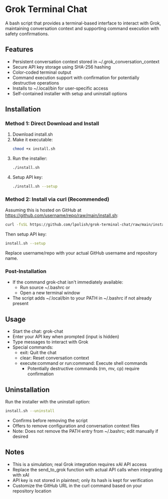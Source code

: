# Grok Terminal Chat

A bash script that provides a terminal-based interface to interact with Grok,
maintaining conversation context and supporting command execution with safety confirmations.

## Features
- Persistent conversation context stored in ~/.grok_conversation_context
- Secure API key storage using SHA-256 hashing
- Color-coded terminal output
- Command execution support with confirmation for potentially destructive operations
- Installs to ~/.local/bin for user-specific access
- Self-contained installer with setup and uninstall options

## Installation

### Method 1: Direct Download and Install
1. Download install.sh
2. Make it executable:
   ```bash
   chmod +x install.sh
   ```
3. Run the installer:
   ```bash
   ./install.sh
   ```
4. Setup API key:
   ```bash
   ./install.sh --setup
   ```

### Method 2: Install via curl (Recommended)
Assuming this is hosted on GitHub at https://github.com/username/repo/raw/main/install.sh:
```bash
curl -fsSL https://github.com/lpolish/grok-terminal-chat/raw/main/install.sh | bash
```
Then setup API key:
```bash
install.sh --setup
```
Replace username/repo with your actual GitHub username and repository name.

### Post-Installation
- If the command grok-chat isn't immediately available:
  - Run source ~/.bashrc or
  - Open a new terminal window
- The script adds ~/.local/bin to your PATH in ~/.bashrc if not already present

## Usage
- Start the chat: grok-chat
- Enter your API key when prompted (input is hidden)
- Type messages to interact with Grok
- Special commands:
  - exit: Quit the chat
  - clear: Reset conversation context
  - execute:command or run:command: Execute shell commands
    - Potentially destructive commands (rm, mv, cp) require confirmation

## Uninstallation
Run the installer with the uninstall option:
```bash
install.sh --uninstall
```
- Confirms before removing the script
- Offers to remove configuration and conversation context files
- Note: Does not remove the PATH entry from ~/.bashrc; edit manually if desired

## Notes
- This is a simulation; real Grok integration requires xAI API access
- Replace the send_to_grok function with actual API calls when integrating with xAI
- API key is not stored in plaintext; only its hash is kept for verification
- Customize the GitHub URL in the curl command based on your repository location